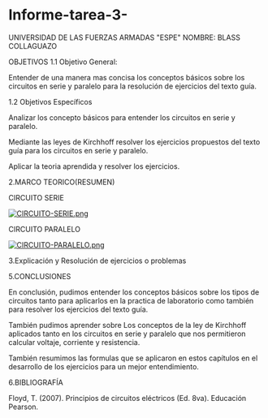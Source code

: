 # Informe-tarea-3-
UNIVERSIDAD DE LAS FUERZAS ARMADAS "ESPE"
NOMBRE: BLASS COLLAGUAZO

OBJETIVOS
1.1 Objetivo General:

Entender de una manera mas concisa los conceptos básicos sobre los circuitos en serie y paralelo para la resolución de ejercicios del texto guía.

1.2 Objetivos Específicos

Analizar los concepto básicos para entender los circuitos en serie y paralelo.

Mediante las leyes de Kirchhoff resolver los ejercicios propuestos del texto guía para los circuitos en serie y paralelo.

Aplicar la teoria aprendida y resolver los ejercicios.

2.MARCO TEORICO(RESUMEN)

CIRCUITO SERIE 

[![CIRCUITO-SERIE.png](https://i.postimg.cc/JzLdJmvj/CIRCUITO-SERIE.png)](https://postimg.cc/PPS4nGtq)

CIRCUITO PARALELO

[![CIRCUITO-PARALELO.png](https://i.postimg.cc/xd89MKbr/CIRCUITO-PARALELO.png)](https://postimg.cc/WDRRPqnS)

3.Explicación y Resolución de ejercicios o problemas







5.CONCLUSIONES

En conclusión, pudimos entender los conceptos básicos sobre los tipos de circuitos tanto para aplicarlos en la practica de laboratorio como también para resolver los ejercicios del texto guía.

También pudimos aprender sobre Los conceptos de la ley de Kirchhoff aplicados tanto en los circuitos en serie y paralelo que nos permitieron calcular voltaje, corriente y resistencia.

También resumimos las formulas que se aplicaron en estos capítulos en el desarrollo de los ejercicios para un mejor entendimiento.

6.BIBLIOGRAFÍA

Floyd, T. (2007). Principios de circuitos eléctricos (Ed. 8va). Educación Pearson.

